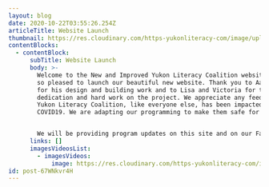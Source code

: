 ```yaml
---
layout: blog
date: 2020-10-22T03:55:26.254Z
articleTitle: Website Launch
thumbnail: https://res.cloudinary.com/https-yukonliteracy-com/image/upload/v1648541870/dark_flake_kghcz2.png
contentBlocks:
  - contentBlock:
      subTitle: Website Launch
      body: >-
        Welcome to the New and Improved Yukon Literacy Coalition website. We are
        so pleased to launch our beautiful new website. Thank you to Aaron Janke
        for his design and building work and to Lisa and Victoria for their
        dedication and hard work on the project. We appreciate any feedback. The
        Yukon Literacy Coalition, like everyone else, has been impacted by
        COVID19. We are adapting our programming to make them safe for everyone.


        We will be providing program updates on this site and on our Facebook page at Yukon Family Literacy Centre, or for more information call us at 668-6535.
      links: []
      imagesVideosList:
        - imagesVideos:
            image: https://res.cloudinary.com/https-yukonliteracy-com/image/upload/q_35/v1647233542/1_f0entb.jpg
id: post-67WNkvr4H
---
```

